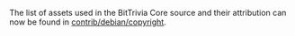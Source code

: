 The list of assets used in the BitTrivia Core source and their attribution can now be found in [contrib/debian/copyright](../contrib/debian/copyright).
